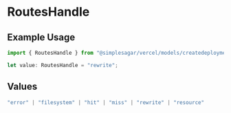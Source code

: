 # RoutesHandle

## Example Usage

```typescript
import { RoutesHandle } from "@simplesagar/vercel/models/createdeploymentop.js";

let value: RoutesHandle = "rewrite";
```

## Values

```typescript
"error" | "filesystem" | "hit" | "miss" | "rewrite" | "resource"
```